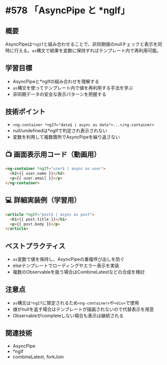 # #578 「AsyncPipe と *ngIf」

## 概要
AsyncPipeは`*ngIf`と組み合わせることで、非同期値のnullチェックと表示を同時に行える。`as`構文で結果を変数に保持すればテンプレート内で再利用可能。

## 学習目標
- AsyncPipeと*ngIfの組み合わせを理解する
- `as`構文を使ってテンプレート内で値を再利用する手法を学ぶ
- 非同期データの安全な表示パターンを把握する

## 技術ポイント
- `<ng-container *ngIf="data$ | async as data">...</ng-container>`
- null/undefinedは*ngIfで判定され表示されない
- 変数を利用して複数箇所でAsyncPipeを繰り返さない

## 📺 画面表示用コード（動画用）
```html
<ng-container *ngIf="user$ | async as user">
  <h2>{{ user.name }}</h2>
  <p>{{ user.email }}</p>
</ng-container>
```

## 💻 詳細実装例（学習用）
```html
<article *ngIf="post$ | async as post">
  <h1>{{ post.title }}</h1>
  <p>{{ post.body }}</p>
</article>
```

## ベストプラクティス
- `as`変数で値を保持し、AsyncPipeの重複呼び出しを防ぐ
- elseテンプレートでローディングやエラー表示を実装
- 複数のObservableを扱う場合はCombineLatestなどの合成を検討

## 注意点
- `as`構文は`*ngIf`に限定されるため`<ng-container>`や`<div>`で使用
- 値がnullを返す場合はテンプレートが描画されないので代替表示を用意
- Observableがcompleteしない場合も表示は継続される

## 関連技術
- AsyncPipe
- *ngIf
- combineLatest, forkJoin
